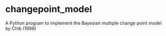 # changepoint_model
A Python program to implement the Bayesian multiple change point model by Chib (1998)
